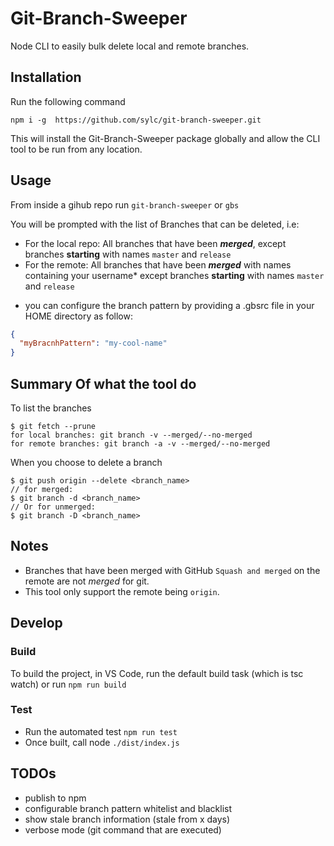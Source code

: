 # Git-Branch-Sweeper

Node CLI to easily bulk delete local and remote branches.

## Installation

Run the following command

```
npm i -g  https://github.com/sylc/git-branch-sweeper.git
```

This will install the Git-Branch-Sweeper package globally and allow the CLI tool to be run from any location.

## Usage

From inside a gihub repo run `git-branch-sweeper` or `gbs`

You will be prompted with the list of Branches that can be deleted, i.e:

- For the local repo: All branches that have been _**merged**_, except branches **starting** with names `master` and `release`
- For the remote: All branches that have been _**merged**_ with names containing your username\* except branches **starting** with names `master` and `release`

* you can configure the branch pattern by providing a .gbsrc file in your HOME directory as follow:

```json
{
  "myBracnhPattern": "my-cool-name"
}
```

## Summary Of what the tool do

To list the branches

```
$ git fetch --prune
for local branches: git branch -v --merged/--no-merged
for remote branches: git branch -a -v --merged/--no-merged
```

When you choose to delete a branch

```
$ git push origin --delete <branch_name>
// for merged:
$ git branch -d <branch_name>
// Or for unmerged:
$ git branch -D <branch_name>
```

## Notes

- Branches that have been merged with GitHub `Squash and merged` on the remote are not _merged_ for git.
- This tool only support the remote being `origin`.

## Develop

### Build

To build the project, in VS Code, run the default build task (which is tsc watch)
or run `npm run build`

### Test

- Run the automated test `npm run test`
- Once built, call node `./dist/index.js`

## TODOs

- publish to npm
- configurable branch pattern whitelist and blacklist
- show stale branch information (stale from x days)
- verbose mode (git command that are executed)
